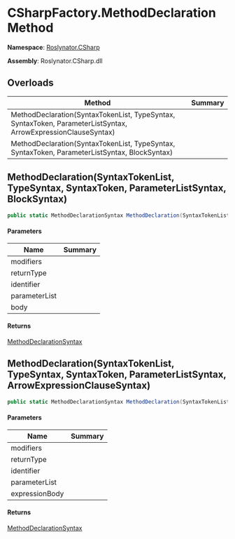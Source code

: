 # CSharpFactory\.MethodDeclaration Method

**Namespace**: [Roslynator.CSharp](../../README.md)

**Assembly**: Roslynator\.CSharp\.dll

## Overloads

| Method | Summary |
| ------ | ------- |
| MethodDeclaration\(SyntaxTokenList, TypeSyntax, SyntaxToken, ParameterListSyntax, ArrowExpressionClauseSyntax\) | |
| MethodDeclaration\(SyntaxTokenList, TypeSyntax, SyntaxToken, ParameterListSyntax, BlockSyntax\) | |

## MethodDeclaration\(SyntaxTokenList, TypeSyntax, SyntaxToken, ParameterListSyntax, BlockSyntax\)

```csharp
public static MethodDeclarationSyntax MethodDeclaration(SyntaxTokenList modifiers, TypeSyntax returnType, SyntaxToken identifier, ParameterListSyntax parameterList, BlockSyntax body)
```

#### Parameters

| Name | Summary |
| ---- | ------- |
| modifiers | |
| returnType | |
| identifier | |
| parameterList | |
| body | |

#### Returns

[MethodDeclarationSyntax](https://docs.microsoft.com/en-us/dotnet/api/microsoft.codeanalysis.csharp.syntax.methoddeclarationsyntax)

## MethodDeclaration\(SyntaxTokenList, TypeSyntax, SyntaxToken, ParameterListSyntax, ArrowExpressionClauseSyntax\)

```csharp
public static MethodDeclarationSyntax MethodDeclaration(SyntaxTokenList modifiers, TypeSyntax returnType, SyntaxToken identifier, ParameterListSyntax parameterList, ArrowExpressionClauseSyntax expressionBody)
```

#### Parameters

| Name | Summary |
| ---- | ------- |
| modifiers | |
| returnType | |
| identifier | |
| parameterList | |
| expressionBody | |

#### Returns

[MethodDeclarationSyntax](https://docs.microsoft.com/en-us/dotnet/api/microsoft.codeanalysis.csharp.syntax.methoddeclarationsyntax)

